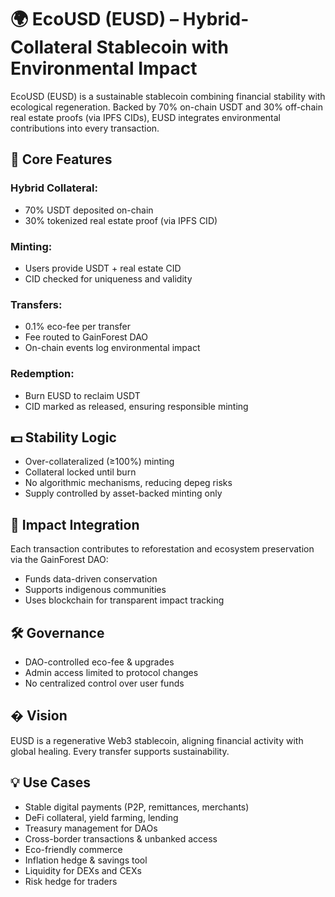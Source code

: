 # 🌍 EcoUSD (EUSD) – Hybrid-Collateral Stablecoin with Environmental Impact

EcoUSD (EUSD) is a sustainable stablecoin combining financial stability with ecological regeneration. Backed by 70% on-chain USDT and 30% off-chain real estate proofs (via IPFS CIDs), EUSD integrates environmental contributions into every transaction.

## 🔧 Core Features

### Hybrid Collateral:
- 70% USDT deposited on-chain
- 30% tokenized real estate proof (via IPFS CID)

### Minting:
- Users provide USDT + real estate CID
- CID checked for uniqueness and validity

### Transfers:
- 0.1% eco-fee per transfer
- Fee routed to GainForest DAO
- On-chain events log environmental impact

### Redemption:
- Burn EUSD to reclaim USDT
- CID marked as released, ensuring responsible minting

## 💵 Stability Logic
- Over-collateralized (≥100%) minting
- Collateral locked until burn
- No algorithmic mechanisms, reducing depeg risks
- Supply controlled by asset-backed minting only

## 🌿 Impact Integration
Each transaction contributes to reforestation and ecosystem preservation via the GainForest DAO:
- Funds data-driven conservation
- Supports indigenous communities
- Uses blockchain for transparent impact tracking

## 🛠 Governance
- DAO-controlled eco-fee & upgrades
- Admin access limited to protocol changes
- No centralized control over user funds

## � Vision
EUSD is a regenerative Web3 stablecoin, aligning financial activity with global healing. Every transfer supports sustainability.

## 💡 Use Cases
- Stable digital payments (P2P, remittances, merchants)
- DeFi collateral, yield farming, lending
- Treasury management for DAOs
- Cross-border transactions & unbanked access
- Eco-friendly commerce
- Inflation hedge & savings tool
- Liquidity for DEXs and CEXs
- Risk hedge for traders
